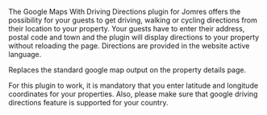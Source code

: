 The Google Maps With Driving Directions plugin for Jomres offers the possibility for your guests to get driving, walking or cycling directions from their location to your property. Your guests have to enter their address, postal code and town and the plugin will display directions to your property without reloading the page. Directions are provided in the website active language.

Replaces the standard google map output on the property details page.

For this plugin to work, it is mandatory that you enter latitude and longitude coordinates for your properties. Also, please make sure that google driving directions feature is supported for your country.
